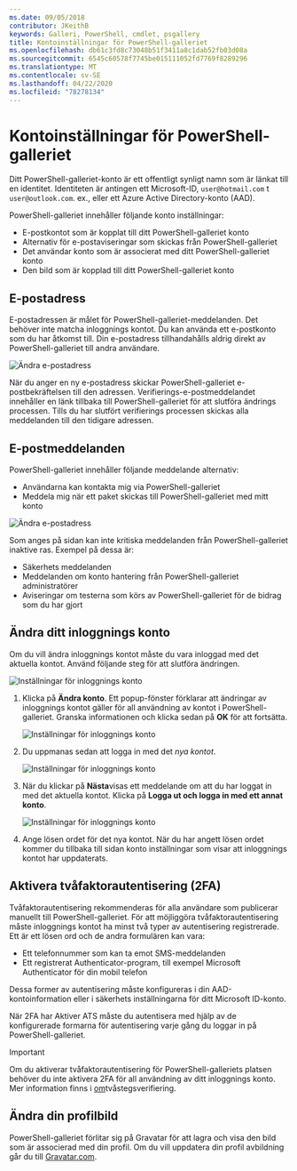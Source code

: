 ```yaml
---
ms.date: 09/05/2018
contributor: JKeithB
keywords: Galleri, PowerShell, cmdlet, psgallery
title: Kontoinställningar för PowerShell-galleriet
ms.openlocfilehash: db61c3fd8c73048b51f3411a8c1dab52fb03d08a
ms.sourcegitcommit: 6545c60578f7745be015111052fd7769f8289296
ms.translationtype: MT
ms.contentlocale: sv-SE
ms.lasthandoff: 04/22/2020
ms.locfileid: "78278134"
---
```

# <a name="powershell-gallery-account-settings"></a>Kontoinställningar för PowerShell-galleriet

Ditt PowerShell-galleriet-konto är ett offentligt synligt namn som är länkat till en identitet. Identiteten är antingen ett Microsoft-ID, `user@hotmail.com` t `user@outlook.com`. ex., eller ett Azure Active Directory-konto (AAD).

PowerShell-galleriet innehåller följande konto inställningar:

- E-postkontot som är kopplat till ditt PowerShell-galleriet konto
- Alternativ för e-postaviseringar som skickas från PowerShell-galleriet
- Det användar konto som är associerat med ditt PowerShell-galleriet konto
- Den bild som är kopplad till ditt PowerShell-galleriet konto

## <a name="email-address"></a>E-postadress

E-postadressen är målet för PowerShell-galleriet-meddelanden. Det behöver inte matcha inloggnings kontot. Du kan använda ett e-postkonto som du har åtkomst till. Din e-postadress tillhandahålls aldrig direkt av PowerShell-galleriet till andra användare.

![Ändra e-postadress](media/managing-account/PSGallery_AcccountEmailAddress.png)

När du anger en ny e-postadress skickar PowerShell-galleriet e-postbekräftelsen till den adressen. Verifierings-e-postmeddelandet innehåller en länk tillbaka till PowerShell-galleriet för att slutföra ändrings processen. Tills du har slutfört verifierings processen skickas alla meddelanden till den tidigare adressen.

## <a name="email-notifications"></a>E-postmeddelanden

PowerShell-galleriet innehåller följande meddelande alternativ:

- Användarna kan kontakta mig via PowerShell-galleriet
- Meddela mig när ett paket skickas till PowerShell-galleriet med mitt konto

![Ändra e-postadress](media/managing-account/PSGallery_AccountEmailOptions.png)

Som anges på sidan kan inte kritiska meddelanden från PowerShell-galleriet inaktive ras.
Exempel på dessa är:

- Säkerhets meddelanden
- Meddelanden om konto hantering från PowerShell-galleriet administratörer
- Aviseringar om testerna som körs av PowerShell-galleriet för de bidrag som du har gjort

## <a name="change-your-login-account"></a>Ändra ditt inloggnings konto

Om du vill ändra inloggnings kontot måste du vara inloggad med det aktuella kontot. Använd följande steg för att slutföra ändringen.

![Inställningar för inloggnings konto](media/managing-account/PSGallery_LoginAccountSettings.png)

1. Klicka på **Ändra konto**. Ett popup-fönster förklarar att ändringar av inloggnings kontot gäller för all användning av kontot i PowerShell-galleriet. Granska informationen och klicka sedan på **OK** för att fortsätta.

   ![Inställningar för inloggnings konto](media/managing-account/PSGallery_LoginAccountChange-1.png)

2. Du uppmanas sedan att logga in med det _nya kontot_.

   ![Inställningar för inloggnings konto](media/managing-account/PSGallery_LoginAccountChange-2.png)

3. När du klickar på **Nästa**visas ett meddelande om att du har loggat in med det aktuella kontot.
   Klicka på **Logga ut och logga in med ett annat konto**.

   ![Inställningar för inloggnings konto](media/managing-account/PSGallery_LoginAccountChange-3.png)

4. Ange lösen ordet för det nya kontot. När du har angett lösen ordet kommer du tillbaka till sidan konto inställningar som visar att inloggnings kontot har uppdaterats.


## <a name="enable-two-factor-authentication-2fa"></a>Aktivera tvåfaktorautentisering (2FA)

Tvåfaktorautentisering rekommenderas för alla användare som publicerar manuellt till PowerShell-galleriet. För att möjliggöra tvåfaktorautentisering måste inloggnings kontot ha minst två typer av autentisering registrerade. Ett är ett lösen ord och de andra formulären kan vara:

- Ett telefonnummer som kan ta emot SMS-meddelanden
- Ett registrerat Authenticator-program, till exempel Microsoft Authenticator för din mobil telefon

Dessa former av autentisering måste konfigureras i din AAD-kontoinformation eller i säkerhets inställningarna för ditt Microsoft ID-konto.

När 2FA har Aktiver ATS måste du autentisera med hjälp av de konfigurerade formarna för autentisering varje gång du loggar in på PowerShell-galleriet.

> [!IMPORTANT]
> Om du aktiverar tvåfaktorautentisering för PowerShell-galleriets platsen behöver du inte aktivera 2FA för all användning av ditt inloggnings konto. Mer information finns i [om](https://support.microsoft.com/help/12408/microsoft-account-about-two-step-verification)tvåstegsverifiering.

## <a name="change-your-profile-picture"></a>Ändra din profilbild

PowerShell-galleriet förlitar sig på Gravatar för att lagra och visa den bild som är associerad med din profil. Om du vill uppdatera din profil avbildning går du till [Gravatar.com](http://www.gravatar.com/).
